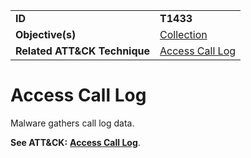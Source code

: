 |||
|---------|------------------------|
|**ID**|**T1433**|
|**Objective(s)**|[Collection](../collection)|
|**Related ATT&CK Technique**|[Access Call Log](https://attack.mitre.org/techniques/T1433/)|

Access Call Log
===============
Malware gathers call log data.

**See ATT&CK:** [**Access Call Log**](https://attack.mitre.org/techniques/T1433/).